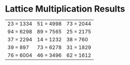 # Lattice Multiplication Results

|   |   |   |
|---|---|---|
| 23 = 1334 | 51 = 4998 | 73 = 2044 |
| 94 = 6298 | 89 = 7565 | 25 = 2175 |
| 37 = 2294 | 14 = 1232 | 38 = 760 |
| 39 = 897 | 73 = 6278 | 31 = 1829 |
| 76 = 6004 | 46 = 3496 | 62 = 1612 |
